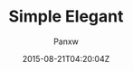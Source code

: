 ---
title: "Simple Elegant"
github: https://github.com/panxw/panxw.github.com
demo: https://www.panxw.com/
author: Panxw
draft: true
ssg:
  - Jekyll
cms:
  - No Cms
date: 2015-08-21T04:20:04Z
github_branch: master
---
